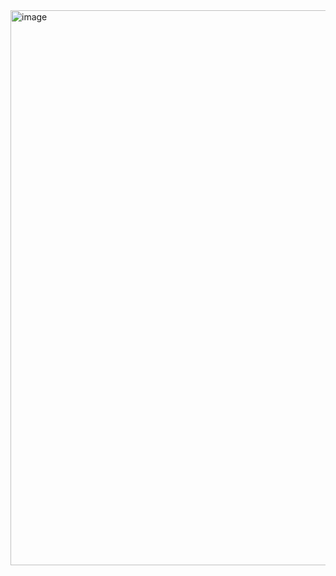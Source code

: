 <img width="888" alt="image" src="https://github.com/user-attachments/assets/69814633-747c-4ca4-adf6-1f59f9109352">

